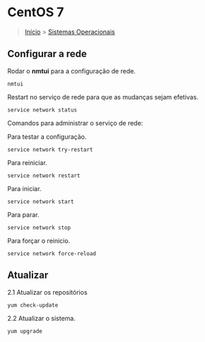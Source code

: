 CentOS 7
==========

> [Início](index.md) > [Sistemas Operacionais](index.md#Sistemas_Operacionais)

Configurar a rede
------------------------------------------------

Rodar o __nmtui__ para a configuração de rede.

`nmtui`

Restart no serviço de rede para que as mudanças sejam efetivas.

`service network status`

Comandos para administrar o serviço de rede:

Para testar a configuração.

`service network try-restart`

Para reiniciar.

`service network restart`

Para iniciar.

`service network start`

Para parar.

`service network stop`

Para forçar o reinicio.

`service network force-reload`

Atualizar
-------------------------------------------

2.1 Atualizar os repositórios

`yum check-update`

2.2 Atualizar o sistema.

`yum upgrade`
